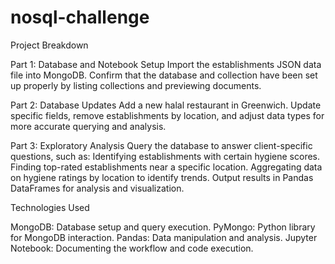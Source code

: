 # nosql-challenge

Project Breakdown

Part 1: Database and Notebook Setup
Import the establishments JSON data file into MongoDB.
Confirm that the database and collection have been set up properly by listing collections and previewing documents.

Part 2: Database Updates
Add a new halal restaurant in Greenwich.
Update specific fields, remove establishments by location, and adjust data types for more accurate querying and analysis.

Part 3: Exploratory Analysis
Query the database to answer client-specific questions, such as:
Identifying establishments with certain hygiene scores.
Finding top-rated establishments near a specific location.
Aggregating data on hygiene ratings by location to identify trends.
Output results in Pandas DataFrames for analysis and visualization.


Technologies Used

MongoDB: Database setup and query execution.
PyMongo: Python library for MongoDB interaction.
Pandas: Data manipulation and analysis.
Jupyter Notebook: Documenting the workflow and code execution.
